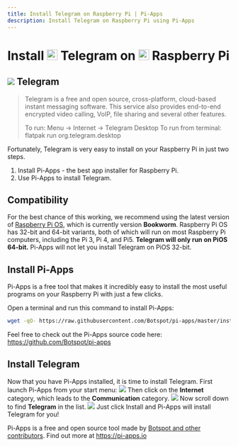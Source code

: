 ```yaml
---
title: Install Telegram on Raspberry Pi | Pi-Apps
description: Install Telegram on Raspberry Pi using Pi-Apps
---
```

<div class="simple-install-content content">

# Install <img src="/img/app-icons/Telegram/icon-64.png" height=24> Telegram on <img src=/img/other-icons/raspberrypi-icon.svg height=24> Raspberry Pi

## <img src="/img/app-icons/Telegram/icon-64.png"> Telegram
> Telegram is a free and open source, cross-platform, cloud-based instant messaging software. This service also provides end-to-end encrypted video calling, VoIP, file sharing and several other features. 
> 
> To run: Menu -> Internet -> Telegram Desktop
> To run from terminal: flatpak run org.telegram.desktop

Fortunately, Telegram is very easy to install on your Raspberry Pi in just two steps.
1. Install Pi-Apps - the best app installer for Raspberry Pi.
2. Use Pi-Apps to install Telegram.
</div>
<div class="simple-install-content content">

## Compatibility
For the best chance of this working, we recommend using the latest version of [Raspberry Pi OS](https://www.raspberrypi.com/software/), which is currently version **Bookworm**.
Raspberry Pi OS has 32-bit and 64-bit variants, both of which will run on most Raspberry Pi computers, including the Pi 3, Pi 4, and Pi5.
**Telegram will only run on PiOS 64-bit.** Pi-Apps will not let you install Telegram on PiOS 32-bit.
</div>
<div class="simple-install-content content">

## Install Pi-Apps

Pi-Apps is a free tool that makes it incredibly easy to install the most useful programs on your Raspberry Pi with just a few clicks.

Open a terminal and run this command to install Pi-Apps:
```bash
wget -qO- https://raw.githubusercontent.com/Botspot/pi-apps/master/install | bash
```
Feel free to check out the Pi-Apps source code here: https://github.com/Botspot/pi-apps
</div>
<div class="simple-install-content content">

## Install Telegram

Now that you have Pi-Apps installed, it is time to install Telegram.
First launch Pi-Apps from your start menu:
<img src="/img/start-menu.png">
Then click on the <b>Internet</b> category, which leads to the <b>Communication</b> category.
<img src="/img/category-selections/Communication.png">
Now scroll down to find <b>Telegram</b> in the list.
<img src="/img/app-icons/Telegram/app-selection.png">
Just click Install and Pi-Apps will install Telegram for you!
</div>
<div class="simple-install-content content">

Pi-Apps is a free and open source tool made by [Botspot and other contributors](/about/#contributors). Find out more at https://pi-apps.io
</div>
